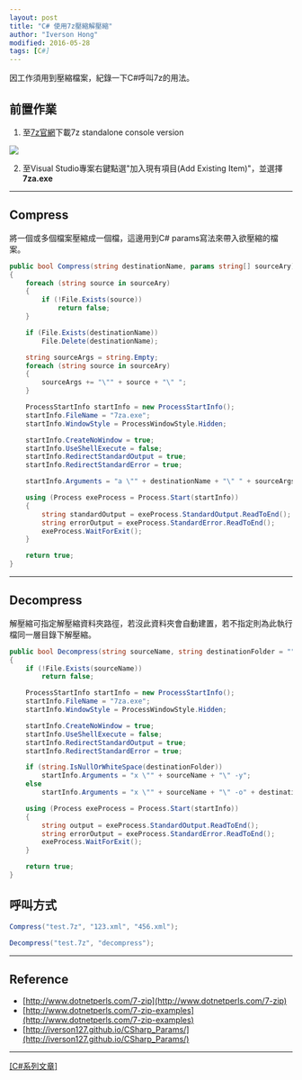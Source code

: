 ```yaml
---
layout: post
title: "C# 使用7z壓縮解壓縮"
author: "Iverson Hong"
modified: 2016-05-28
tags: [C#]
---
```


因工作須用到壓縮檔案，紀錄一下C#呼叫7z的用法。

## 前置作業 ##

1. 至[7z官網](http://www.7-zip.org/download.html)下載7z standalone console version

![](..\images\postImageCSharp_7z\001.png)

2. 至Visual Studio專案右鍵點選"加入現有項目(Add Existing Item)"，並選擇**7za.exe**

----------

## Compress ##

將一個或多個檔案壓縮成一個檔，這邊用到C# params寫法來帶入欲壓縮的檔案。

~~~csharp
public bool Compress(string destinationName, params string[] sourceAry)
{
    foreach (string source in sourceAry)
    {
        if (!File.Exists(source))
            return false;
    }

    if (File.Exists(destinationName))
        File.Delete(destinationName);

    string sourceArgs = string.Empty;
    foreach (string source in sourceAry)
    {
        sourceArgs += "\"" + source + "\" ";
    }

    ProcessStartInfo startInfo = new ProcessStartInfo();
    startInfo.FileName = "7za.exe";
    startInfo.WindowStyle = ProcessWindowStyle.Hidden;

    startInfo.CreateNoWindow = true;
    startInfo.UseShellExecute = false;
    startInfo.RedirectStandardOutput = true;
    startInfo.RedirectStandardError = true;

    startInfo.Arguments = "a \"" + destinationName + "\" " + sourceArgs + "-mx=9";

    using (Process exeProcess = Process.Start(startInfo))
    {
        string standardOutput = exeProcess.StandardOutput.ReadToEnd();
        string errorOutput = exeProcess.StandardError.ReadToEnd();
        exeProcess.WaitForExit();
    }

    return true;
}
~~~

----------

## Decompress ##

解壓縮可指定解壓縮資料夾路徑，若沒此資料夾會自動建置，若不指定則為此執行檔同一層目錄下解壓縮。

~~~csharp
public bool Decompress(string sourceName, string destinationFolder = "")
{
    if (!File.Exists(sourceName))
        return false;

    ProcessStartInfo startInfo = new ProcessStartInfo();
    startInfo.FileName = "7za.exe";
    startInfo.WindowStyle = ProcessWindowStyle.Hidden;

    startInfo.CreateNoWindow = true;
    startInfo.UseShellExecute = false;
    startInfo.RedirectStandardOutput = true;
    startInfo.RedirectStandardError = true;

    if (string.IsNullOrWhiteSpace(destinationFolder))
        startInfo.Arguments = "x \"" + sourceName + "\" -y";
    else
        startInfo.Arguments = "x \"" + sourceName + "\" -o" + destinationFolder + " -y";

    using (Process exeProcess = Process.Start(startInfo))
    {
        string output = exeProcess.StandardOutput.ReadToEnd();
        string errorOutput = exeProcess.StandardError.ReadToEnd();
        exeProcess.WaitForExit();
    }

    return true;
}
~~~

## 呼叫方式 ##

~~~csharp
Compress("test.7z", "123.xml", "456.xml");

Decompress("test.7z", "decompress");
~~~

----------

## Reference ##

- [http://www.dotnetperls.com/7-zip](http://www.dotnetperls.com/7-zip)
- [http://www.dotnetperls.com/7-zip-examples](http://www.dotnetperls.com/7-zip-examples)
- [http://iverson127.github.io/CSharp_Params/](http://iverson127.github.io/CSharp_Params/)

----------

[[C#系列文章]](http://iverson127.github.io/tags/#C#)